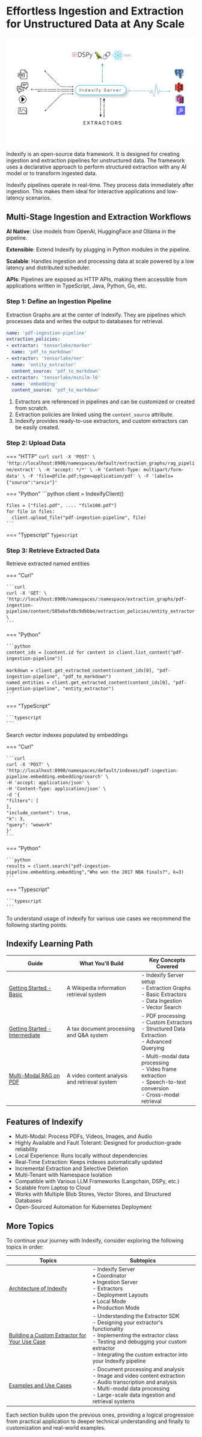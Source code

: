 # Effortless Ingestion and Extraction for Unstructured Data at Any Scale

![Indexify High Level](images/Indexify_KAT.gif)

Indexify is an open-source data framework. It is designed for creating ingestion and extraction pipelines for unstructured data. The framework uses a declarative approach to perform structured extraction with any AI model or to transform ingested data.

Indexify pipelines operate in real-time. They process data immediately after ingestion. This makes them ideal for interactive applications and low-latency scenarios.

## Multi-Stage Ingestion and Extraction Workflows

**AI Native**: Use models from OpenAI, HuggingFace and Ollama in the pipeline.

**Extensible**: Extend Indexify by plugging in Python modules in the pipeline.

**Scalable**: Handles ingestion and processing data at scale powered by a low latency and distributed scheduler.

**APIs**: Pipelines are exposed as HTTP APIs, making them accessible from applications written in TypeScript, Java, Python, Go, etc.

### Step 1: Define an Ingestion Pipeline 

Extraction Graphs are at the center of Indexify. They are pipelines which processes data and writes the output to databases for retrieval.

```yaml
name: 'pdf-ingestion-pipeline'
extraction_policies:
- extractor: 'tensorlake/marker'
  name: 'pdf_to_markdown'
- extractor: 'tensorlake/ner'
  name: 'entity_extractor'
  content_source: 'pdf_to_markdown'
- extractor: 'tensorlake/minilm-l6'
  name: 'embedding'
  content_source: 'pdf_to_markdown'
```

1. Extractors are referenced in pipelines and can be customized or created from scratch.
2. Extraction policies are linked using the `content_source` attribute.
3. Indexify provides ready-to-use extractors, and custom extractors can be easily created.

### Step 2: Upload Data

=== "HTTP"
    ```curl
    curl -X 'POST' \
    'http://localhost:8900/namespaces/default/extraction_graphs/rag_pipeline/extract' \
    -H 'accept: */*' \
    -H 'Content-Type: multipart/form-data' \
    -F 'file=@file.pdf;type=application/pdf' \
    -F 'labels={"source":"arxiv"}'
    ```

=== "Python"
    ```python
    client = IndexifyClient()

    files = ["file1.pdf", .... "file100.pdf"]
    for file in files:
      client.upload_file("pdf-ingestion-pipeline", file)
    ```

=== "Typescript"
    ```Typescript
    ```

### Step 3: Retrieve Extracted Data

Retrieve extracted named entities 

=== "Curl"

    ```curl
    curl -X 'GET' \
    'http://localhost:8900/namespaces/:namespace/extraction_graphs/pdf-ingestion-pipeline/content/585ebafdbc9dbbbe/extraction_policies/entity_extractor' \
    ```

=== "Python"

    ```python
    content_ids = [content.id for content in client.list_content("pdf-ingestion-pipeline")]

    markdown = client.get_extracted_content(content_ids[0], "pdf-ingestion-pipeline", "pdf_to_markdown")
    named_entities = client.get_extracted_content(content_ids[0], "pdf-ingestion-pipeline", "entity_extractor")
    ```

=== "TypeScript"
    
    ```typescript
    ```

Search vector indexes populated by embeddings 

=== "Curl"

    ```curl
    curl -X 'POST' \
    'http://localhost:8900/namespaces/default/indexes/pdf-ingestion-pipeline.embedding.embedding/search' \
    -H 'accept: application/json' \
    -H 'Content-Type: application/json' \
    -d '{
    "filters": [
    ],
    "include_content": true,
    "k": 3,
    "query": "wework"
    }'
    ```

=== "Python"

    ```python
    results = client.search("pdf-ingestion-pipeline.embedding.embedding","Who won the 2017 NBA finals?", k=3)
    ```

=== "Typescript"

    ```typescript
    ```

To understand usage of indexify for various use cases we recommend the following starting points.

## Indexify Learning Path 

| Guide | What You'll Build | Key Concepts Covered |
|-------|-------------------|----------------------|
| [Getting Started - Basic](https://docs.getindexify.ai/getting_started/) | A Wikipedia information retrieval system | - Indexify Server setup<br>- Extraction Graphs<br>- Basic Extractors<br>- Data Ingestion<br>- Vector Search |
| [Getting Started - Intermediate](https://docs.getindexify.ai/getting_started_intermediate/) | A tax document processing and Q&A system | - PDF processing<br>- Custom Extractors<br>- Structured Data Extraction<br>- Advanced Querying |
| [Multi-Modal RAG on PDF](https://docs.getindexify.ai/example_code/pdf/indexing_and_rag) | A video content analysis and retrieval system | - Multi-modal data processing<br>- Video frame extraction<br>- Speech-to-text conversion<br>- Cross-modal retrieval |


## Features of Indexify

* Multi-Modal: Process PDFs, Videos, Images, and Audio
* Highly Available and Fault Tolerant: Designed for production-grade reliability
* Local Experience: Runs locally without dependencies
* Real-Time Extraction: Keeps indexes automatically updated
* Incremental Extraction and Selective Deletion
* Multi-Tenant with Namespace Isolation
* Compatible with Various LLM Frameworks (Langchain, DSPy, etc.)
* Scalable from Laptop to Cloud
* Works with Multiple Blob Stores, Vector Stores, and Structured Databases
* Open-Sourced Automation for Kubernetes Deployment


## More Topics 

To continue your journey with Indexify, consider exploring the following topics in order:

| Topics | Subtopics |
|--------|-----------|
| [Architecture of Indexify](https://docs.getindexify.ai/architecture/) | - Indexify Server<br>  • Coordinator<br>  • Ingestion Server<br>- Extractors<br>- Deployment Layouts<br>  • Local Mode<br>  • Production Mode |
| [Building a Custom Extractor for Your Use Case](https://docs.getindexify.ai/apis/develop_extractors/) | - Understanding the Extractor SDK<br>- Designing your extractor's functionality<br>- Implementing the extractor class<br>- Testing and debugging your custom extractor<br>- Integrating the custom extractor into your Indexify pipeline |
| [Examples and Use Cases](https://docs.getindexify.ai/examples_index/) | - Document processing and analysis<br>- Image and video content extraction<br>- Audio transcription and analysis<br>- Multi-modal data processing<br>- Large-scale data ingestion and retrieval systems |

Each section builds upon the previous ones, providing a logical progression from practical application to deeper technical understanding and finally to customization and real-world examples.
